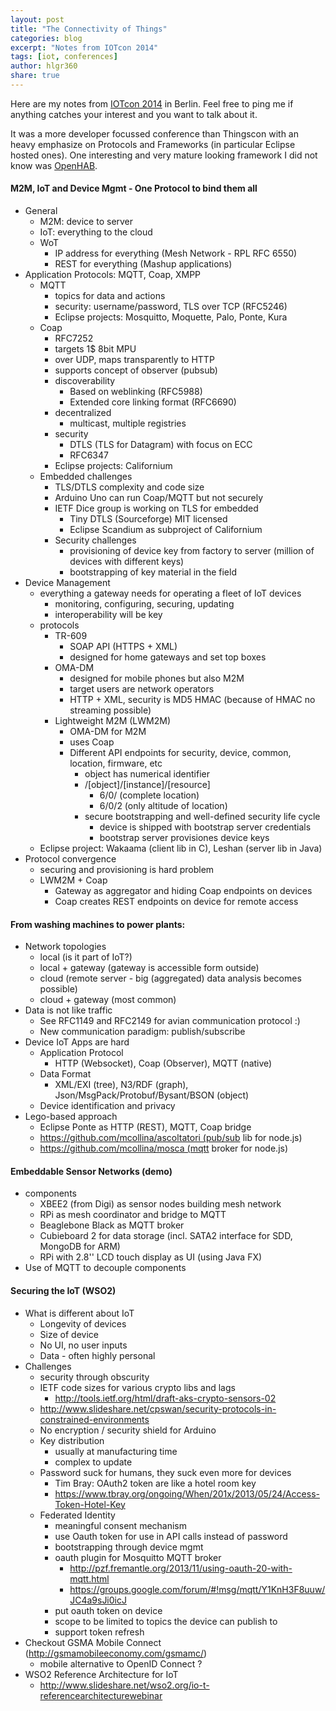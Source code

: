 ```yaml
---
layout: post
title: "The Connectivity of Things"
categories: blog
excerpt: "Notes from IOTcon 2014"
tags: [iot, conferences]
author: hlgr360
share: true
---
```


Here are my notes from [IOTcon 2014](http://iotcon.de/2014/de) in Berlin. Feel free to ping me if anything catches your interest and you want to talk about it.

It was a more developer focussed conference than Thingscon with an heavy emphasize on Protocols and Frameworks (in particular Eclipse hosted ones). One interesting and very mature looking framework I did not know was [OpenHAB](http://www.openhab.org).

#### M2M, IoT and Device Mgmt - One Protocol to bind them all

* General
  * M2M: device to server
  * IoT: everything to the cloud
  * WoT
    * IP address for everything (Mesh Network - RPL RFC 6550)
    * REST for everything (Mashup applications)
* Application Protocols: MQTT, Coap, XMPP
  * MQTT
    * topics for data and actions
    * security: username/password, TLS over TCP (RFC5246)
    * Eclipse projects: Mosquitto, Moquette, Palo, Ponte, Kura
  * Coap
    * RFC7252
    * targets 1$ 8bit MPU
    * over UDP, maps transparently to HTTP
    * supports concept of observer (pubsub)
    * discoverability
      * Based on weblinking (RFC5988)
      * Extended core linking format (RFC6690)
    * decentralized
      * multicast, multiple registries
    * security
      * DTLS (TLS for Datagram) with focus on ECC
      * RFC6347
    * Eclipse projects: Californium
  * Embedded challenges
    * TLS/DTLS complexity and code size
    * Arduino Uno can run Coap/MQTT but not securely
    * IETF Dice group is working on TLS for embedded
      * Tiny DTLS (Sourceforge) MIT licensed
      * Eclipse Scandium as subproject of Californium
    * Security challenges
      * provisioning of device key from factory to server (million of devices with different keys)
      * bootstrapping of key material in the field
* Device Management
  * everything a gateway needs for operating a fleet of IoT devices
    * monitoring, configuring, securing, updating
    * interoperability will be key
  * protocols
    * TR-609
      * SOAP API (HTTPS + XML)
      * designed for home gateways and set top boxes
    * OMA-DM
      * designed for mobile phones but also M2M
      * target users are network operators
      * HTTP + XML, security is MD5 HMAC (because of HMAC no streaming possible)
    * Lightweight M2M (LWM2M)
      * OMA-DM for M2M
      * uses Coap
      * Different API endpoints for security, device, common, location, firmware, etc
        * object has numerical identifier
        * /[object]/[instance]/[resource]
          * 6/0/ (complete location)
          * 6/0/2 (only altitude of location)
        * secure bootstrapping and well-defined security life cycle
          * device is shipped with bootstrap server credentials
          * bootstrap server provisiones device keys
  * Eclipse project: Wakaama (client lib in C), Leshan (server lib in Java)
* Protocol convergence
  * securing and provisioning is hard problem
  * LWM2M + Coap
    * Gateway as aggregator and hiding Coap endpoints on devices
    * Coap creates REST endpoints on device for remote access

#### From washing machines to power plants:

* Network topologies
  * local (is it part of IoT?)
  * local + gateway (gateway is accessible form outside)
  * cloud (remote server - big (aggregated) data analysis becomes possible)
  * cloud + gateway (most common)
* Data is not like traffic
  * See RFC1149 and RFC2149 for avian communication protocol :)
  * New communication paradigm: publish/subscribe
* Device IoT Apps are hard
  * Application Protocol
    * HTTP (Websocket), Coap (Observer), MQTT (native)
  * Data Format
    * XML/EXI (tree), N3/RDF (graph), Json/MsgPack/Protobuf/Bysant/BSON (object)
  * Device identification and privacy
* Lego-based approach
  * Eclipse Ponte as HTTP (REST), MQTT, Coap bridge
  * https://github.com/mcollina/ascoltatori (pub/sub lib for node.js)
  * https://github.com/mcollina/mosca (mqtt broker for node.js)

#### Embeddable Sensor Networks (demo)

* components
  * XBEE2 (from Digi) as sensor nodes building mesh network
  * RPi as mesh coordinator and bridge to MQTT
  * Beaglebone Black as MQTT broker
  * Cubieboard 2 for data storage (incl. SATA2 interface for SDD, MongoDB for ARM)
  * RPi with 2.8'' LCD touch display as UI (using Java FX)
* Use of MQTT to decouple components

#### Securing the IoT (WSO2)

* What is different about IoT
  * Longevity of devices
  * Size of device
  * No UI, no user inputs
  * Data - often highly personal
* Challenges
  * security through obscurity
  * IETF code sizes for various crypto libs and lags
    * http://tools.ietf.org/html/draft-aks-crypto-sensors-02
  * http://www.slideshare.net/cpswan/security-protocols-in-constrained-environments
  * No encryption / security shield for Arduino
  * Key distribution
    * usually at manufacturing time
    * complex to update
  * Password suck for humans, they suck even more for devices
    * Tim Bray: OAuth2 token are like a hotel room key
    * https://www.tbray.org/ongoing/When/201x/2013/05/24/Access-Token-Hotel-Key
  * Federated Identity
    * meaningful consent mechanism
    * use Oauth token for use in API calls instead of password
    * bootstrapping through device mgmt
    * oauth plugin for Mosquitto MQTT broker
      * http://pzf.fremantle.org/2013/11/using-oauth-20-with-mqtt.html
      * https://groups.google.com/forum/#!msg/mqtt/Y1KnH3F8uuw/JC4a9sJi0icJ
    * put oauth token on device
    * scope to be limited to topics the device can publish to
    * support token refresh
* Checkout GSMA Mobile Connect (http://gsmamobileeconomy.com/gsmamc/)
  * mobile alternative to OpenID Connect ?
* WSO2 Reference Architecture for IoT
  * http://www.slideshare.net/wso2.org/io-t-referencearchitecturewebinar